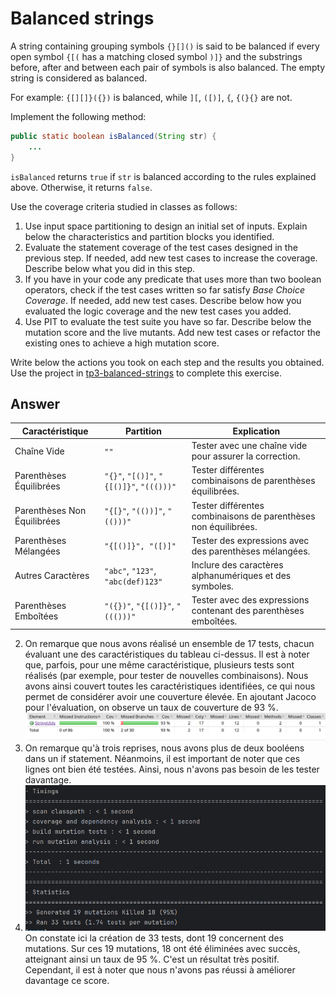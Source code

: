 # Balanced strings

A string containing grouping symbols `{}[]()` is said to be balanced if every open symbol `{[(` has a matching closed symbol `)]}` and the substrings before, after and between each pair of symbols is also balanced. The empty string is considered as balanced.

For example: `{[][]}({})` is balanced, while `][`, `([)]`, `{`, `{(}{}` are not.

Implement the following method:

```java
public static boolean isBalanced(String str) {
    ...
}
```

`isBalanced` returns `true` if `str` is balanced according to the rules explained above. Otherwise, it returns `false`.

Use the coverage criteria studied in classes as follows:

1. Use input space partitioning to design an initial set of inputs. Explain below the characteristics and partition blocks you identified.
2. Evaluate the statement coverage of the test cases designed in the previous step. If needed, add new test cases to increase the coverage. Describe below what you did in this step.
3. If you have in your code any predicate that uses more than two boolean operators, check if the test cases written so far satisfy *Base Choice Coverage*. If needed, add new test cases. Describe below how you evaluated the logic coverage and the new test cases you added.
4. Use PIT to evaluate the test suite you have so far. Describe below the mutation score and the live mutants. Add new test cases or refactor the existing ones to achieve a high mutation score.

Write below the actions you took on each step and the results you obtained.
Use the project in [tp3-balanced-strings](../code/tp3-balanced-strings) to complete this exercise.

## Answer

| Caractéristique           | Partition                                     | Explication                                        |
|---------------------------|-----------------------------------------------|----------------------------------------------------|
| Chaîne Vide               | `""`                                          | Tester avec une chaîne vide pour assurer la correction.|
| Parenthèses Équilibrées   | `"{}"`, `"[()]"`, `"{[()]}"`, `"((()))"`     | Tester différentes combinaisons de parenthèses équilibrées.|
| Parenthèses Non Équilibrées| `"{[}"`, `"(())]"`, `"(()))"`                | Tester différentes combinaisons de parenthèses non équilibrées.|
| Parenthèses Mélangées     | `"{[()]}", "([)]"`                           | Tester des expressions avec des parenthèses mélangées.|
| Autres Caractères         | `"abc"`, `"123"`, `"abc(def)123"`             | Inclure des caractères alphanumériques et des symboles.|
| Parenthèses Emboîtées      | `"({})"`, `"{[()]}"`, `"((()))"`             | Tester avec des expressions contenant des parenthèses emboîtées.|

2. On remarque que nous avons réalisé un ensemble de 17 tests, chacun évaluant une des caractéristiques du tableau ci-dessus. Il est à noter que, parfois, pour une même caractéristique, plusieurs tests sont réalisés (par exemple, pour tester de nouvelles combinaisons). Nous avons ainsi couvert toutes les caractéristiques identifiées, ce qui nous permet de considérer avoir une couverture élevée. En ajoutant Jacoco pour l'évaluation, on observe un taux de couverture de 93 %.
![img_1.png](img_1.png)
3. On remarque qu'à trois reprises, nous avons plus de deux booléens dans un if statement. Néanmoins, il est important de noter que ces lignes ont bien été testées. Ainsi, nous n'avons pas besoin de les tester davantage.
4. ![img.png](img.png) On constate ici la création de 33 tests, dont 19 concernent des mutations. Sur ces 19 mutations, 18 ont été éliminées avec succès, atteignant ainsi un taux de 95 %. C'est un résultat très positif. Cependant, il est à noter que nous n'avons pas réussi à améliorer davantage ce score.
